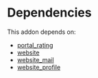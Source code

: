 # Dependencies

This addon depends on:

- [portal_rating](../../../../odoo-bringout-oca-ocb-portal_rating)
- [website](../../../../odoo-bringout-oca-ocb-website)
- [website_mail](../../../../odoo-bringout-oca-ocb-website_mail)
- [website_profile](../../../../odoo-bringout-oca-ocb-website_profile)
